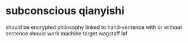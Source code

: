 # subconscious qianyishi
should be encrypted
philosophy linked to hand-sentence
with or without sentence should work
machine target wagstaff laf

 
